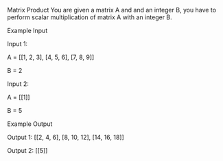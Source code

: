 Matrix Product
You are given a matrix A and and an integer B, you have to perform scalar multiplication of matrix A with an integer B.

Example Input

Input 1:

A = [[1, 2, 3],
[4, 5, 6],
[7, 8, 9]]

B = 2

Input 2:

A = [[1]]

B = 5


Example Output

Output 1:
[[2, 4, 6],
[8, 10, 12],
[14, 16, 18]]

Output 2:
[[5]]